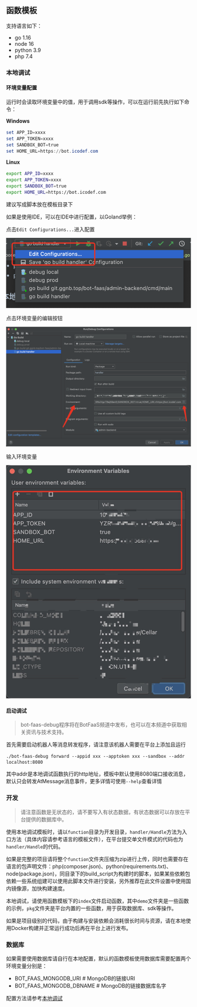 ## 函数模板

支持语言如下：

* go 1.16
* node 16
* python 3.9
* php 7.4



### 本地调试

#### 环境变量配置

运行时会读取环境变量中的值，用于调用sdk等操作，可以在运行前先执行如下命令：

**Windows**

```powershell
set APP_ID=xxxx
set APP_TOKEN=xxxx
set SANDBOX_BOT=true
set HOME_URL=https://bot.icodef.com
```

**Linux**

```bash
export APP_ID=xxxx
export APP_TOKEN=xxxx
export SANDBOX_BOT=true
export HOME_URL=https://bot.icodef.com
```

建议写成脚本放在模板目录下



如果是使用IDE，可以在IDE中进行配置，以Goland举例：

点击`Edit Configurations...`进入配置

![image-20220318180458089](./README.assets/image-20220318180458089.png)

点击环境变量的编辑按钮

![image-20220318180651190](./README.assets/image-20220318180651190.png)

输入环境变量

![14640D19200AC99A996899175787F90E](./README.assets/14640D19200AC99A996899175787F90E.jpg)



#### 启动调试
> bot-faas-debug程序将在BotFaaS频道中发布，也可以在本频道中获取相关资讯与技术支持。

首先需要启动机器人等消息转发程序，请注意该机器人需要在平台上添加且运行

```
./bot-faas-debug forward --appid xxx --apptoken xxx --sandbox --addr localhost:8080
```

其中addr是本地调试函数执行的http地址，模板中默认使用8080端口接收消息，默认只会转发AtMessage消息事件，更多详情可使用`--help`查看详情



### 开发
> 请注意函数是无状态的，请不要写入有状态数据，有状态数据可以存放在平台提供的数据库中。

使用本地调试模板时，请以`function`目录为开发目录，`handler/Handle`方法为入口方法（具体内容请参考语言的模板文件），在平台提交单文件模式的代码也为`handler/Handle`的代码。

如果是完整的项目请将整个`function`文件夹压缩为zip进行上传，同时也需要存在语言的包声明文件：php(composer.json)、python(requirements.txt)、node(package.json)，同目录下的build_script为构建时的脚本，如果某些依赖包依赖一些系统组建可以使用此脚本文件进行安装，另外推荐在此文件设置中使用国内镜像源，加快构建速度。

本地调试，请使用函数模板下的`index`文件启动函数，其中`demo`文件夹是一些函数的示例，`pkg`文件夹是平台内置的一些函数，用于获取数据库、sdk等操作。

如果是项目级别的代码，由于构建与安装依赖会消耗很长时间与资源，请在本地使用Docker构建并正常运行成功后再在平台上进行发布。

### 数据库

如果需要使用数据库请自行在本地配置，默认的函数模板使用数据库需要配置两个环境变量分别是：

* BOT_FAAS_MONGODB_URI # MongoDB的链接URI
* BOT_FAAS_MONGODB_DBNAME # MongoDB的链接数据库名字

配置方法请参考[本地调试](#本地调试)
